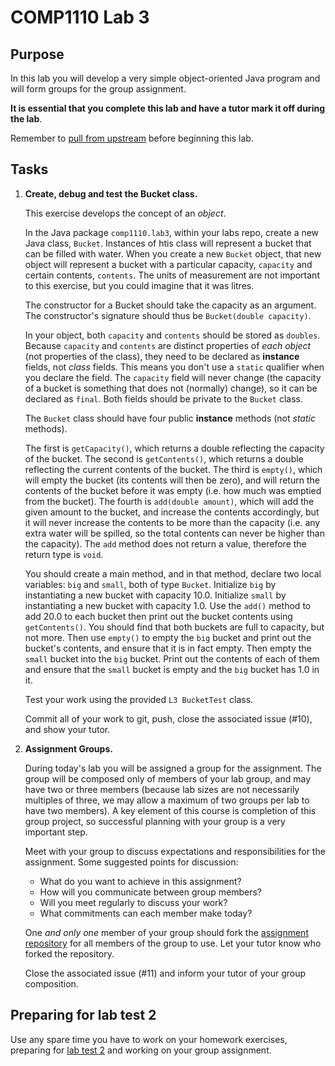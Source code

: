 # COMP1110 Lab 3

## Purpose

In this lab you will develop a very simple object-oriented Java program and will form
groups for the group assignment.

**It is essential that you complete this lab and have a tutor mark it off during the lab**.

Remember to [pull from upstream](https://gitlab.cecs.anu.edu.au/comp1110/comp1110-labs/blob/master/src/comp1110/lab2/README.md#gitlab-task) before beginning this lab.

## Tasks

1. **Create, debug and test the Bucket class.**

    This exercise develops the concept of an *object*.
    
    In the Java package `comp1110.lab3`, within your labs repo, create a new
    Java class, `Bucket`.  Instances of htis class will represent a bucket
    that can be filled with water.  When you create a new `Bucket` object, that new object will
    represent a bucket with a particular capacity, `capacity` and certain contents, `contents`.
    The units of measurement are not important to this exercise, but you could imagine
    that it was litres.
    
    The constructor for a Bucket should take the capacity as an argument.   The constructor's
    signature should thus be `Bucket(double capacity)`.
    
    In your object, both `capacity`
    and `contents` should be stored as `doubles`.  Because `capacity` and `contents` are distinct
    properties of *each object* (not properties of the class), they need to be
    declared as **instance** fields, not *class* fields.  This means you don't
    use a `static` qualifier when you declare the field.   The `capacity` field will never
    change (the capacity of a bucket is something that does not (normally) change), so it
    can be declared as `final`.   Both fields should be private to the `Bucket` class.
    
    The `Bucket` class should have four public **instance** methods (not *static*
    methods). 
    
    The first is `getCapacity()`, which returns a double reflecting the capacity of the bucket.
    The second is `getContents()`, which returns a double reflecting the current contents of the bucket.
    The third is `empty()`, which will empty the bucket (its contents will then be zero), and will
    return the contents of the bucket before it was empty (i.e. how much was emptied from the bucket).
    The fourth is `add(double amount)`, which will add the given amount to the bucket, and increase
    the contents accordingly, but it will never increase the contents to be more than the capacity
    (i.e. any extra water will be spilled, so the total contents can never be higher than the capacity).
    The `add` method does not return a value, therefore the return type is `void`.
    
    You should create a main method, and in that method, declare two local variables:
    `big` and `small`, both of type `Bucket`.   Initialize `big` by 
    instantiating a new bucket with capacity 10.0.   Initialize `small` by instantiating
    a new bucket with capacity 1.0.  Use the `add()` method to add 20.0 to each bucket
    then print out the bucket contents using `getContents()`.  You should find that 
    both buckets are full to capacity, but not more.   Then use `empty()` to empty
    the `big` bucket and  print out the bucket's contents, and ensure that it
    is in fact empty.   Then empty the `small` bucket into the `big` bucket.  Print
    out the contents of each of them and ensure that the `small` bucket is empty
    and the `big` bucket has 1.0 in it.
    
    Test your work using the provided `L3 BucketTest` class.
    
    Commit all of your work to git, push, close the associated issue (#10), and
    show your tutor.

2. **Assignment Groups.**

    During today's lab you will be assigned a group for the assignment.
    The group will be composed only of members of your lab group, and may have
    two or three members (because lab sizes are not necessarily multiples of 
    three, we may allow a maximum of two groups per lab to have two members).
    A key element of this course is completion of this group project, so
    successful planning with your group is a very important step.

    Meet with your group to discuss expectations and responsibilities for the
    assignment. Some suggested points for discussion:
    - What do you want to achieve in this assignment?
    - How will you communicate between group members?
    - Will you meet regularly to discuss your work?
    - What commitments can each member make today?

    One *and only one* member of your group should fork the [assignment 
    repository](https://gitlab.cecs.anu.edu.au/comp1110/comp1110-ass2) for
    all members of the group to use.
    Let your tutor know who forked the repository.
    
    Close the associated issue (#11) and inform your tutor of your group
    composition.
    

##  Preparing for lab test 2

Use any spare time you have to work on your homework exercises, preparing for [lab test 2](https://cs.anu.edu.au/courses/comp1110/assessments/labtest2/)
and working on your group assignment.
